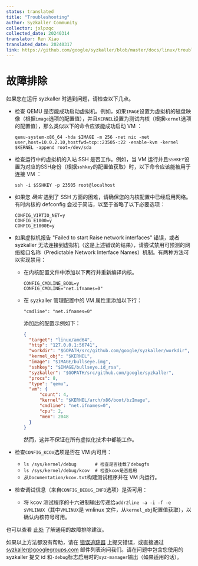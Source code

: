 ```yaml
---
status: translated
title: "Troubleshooting"
author: Syzkaller Community
collector: jxlpzqc
collected_date: 20240314
translator: Ren Xiao
translated_date: 20240317
link: https://github.com/google/syzkaller/blob/master/docs/linux/troubleshooting.md
---
```


# 故障排除

如果您在运行 syzkaller 时遇到问题，请检查以下几点。

 - 检查 QEMU 是否能成功启动虚拟机。例如，如果`IMAGE`设置为虚拟机的磁盘映像（根据`image`选项的配置值），并且`KERNEL`设置为测试内核（根据`kernel`选项的配置值），那么类似以下的命令应该能成功启动 VM ：

     ```shell
     qemu-system-x86_64 -hda $IMAGE -m 256 -net nic -net user,host=10.0.2.10,hostfwd=tcp::23505-:22 -enable-kvm -kernel $KERNEL -append root=/dev/sda
     ```
 - 检查运行中的虚拟机的入站 SSH 是否工作。例如，当 VM 运行并且`SSHKEY`设置为对应的SSH身份（根据`sshkey`的配置值获取）时，以下命令应该能被用于连接 VM ：

     ```shell
     ssh -i $SSHKEY -p 23505 root@localhost
     ```
 - 如果您 *确实* 遇到了 SSH 方面的困难，请确保您的内核配置中已经启用网络。有时内核的 defconfig 会过于简洁，以至于省略了以下必要选项：
     ```shell
     CONFIG_VIRTIO_NET=y
     CONFIG_E1000=y
     CONFIG_E1000E=y
     ```
 - 如果虚拟机报告 "Failed to start Raise network interfaces" 错误，或者 syzkaller 无法连接到虚拟机（这是上述错误的结果），请尝试禁用可预测的网络接口名称（Predictable Network Interface Names）机制。有两种方法可以实现禁用：
    - 在内核配置文件中添加以下两行并重新编译内核。
      ```
      CONFIG_CMDLINE_BOOL=y
      CONFIG_CMDLINE="net.ifnames=0"
      ```
    - 在 syzkaller 管理配置中的 VM 属性里添加以下行：
      ```
      "cmdline": "net.ifnames=0"
      ```

      添加后的配置示例如下：
      ```json
      {
        "target": "linux/amd64",
        "http": "127.0.0.1:56741",
        "workdir": "$GOPATH/src/github.com/google/syzkaller/workdir",
        "kernel_obj": "$KERNEL",
        "image": "$IMAGE/bullseye.img",
        "sshkey": "$IMAGE/bullseye.id_rsa",
        "syzkaller": "$GOPATH/src/github.com/google/syzkaller",
        "procs": 8,
        "type": "qemu",
        "vm": {
            "count": 4,
            "kernel": "$KERNEL/arch/x86/boot/bzImage",
            "cmdline": "net.ifnames=0",
            "cpu": 2,
            "mem": 2048
        }
      }
      ```

      然而，这并不保证在所有虚拟化技术中都能工作。
 - 检查`CONFIG_KCOV`选项是否在 VM 内可用：
    - `ls /sys/kernel/debug       # 检查是否挂载了debugfs`
    - `ls /sys/kernel/debug/kcov  # 检查kcov是否启用`
    - 从`Documentation/kcov.txt`构建测试程序并在 VM 内运行。
 - 检查调试信息（来自`CONFIG_DEBUG_INFO`选项）是否可用：
    - 将 kcov 测试程序的十六进制输出传递给`addr2line -a -i -f -e $VMLINUX`（其中`VMLINUX`是 vmlinux 文件，从`kernel_obj`配置值获取），以确认内核符号可用。

也可以查看 [此处](/docs/troubleshooting.md) 了解通用的故障排除建议。

如果以上方法都没有帮助，请在 [错误追踪器](https://github.com/google/syzkaller/issues) 上提交错误，或直接通过 syzkaller@googlegroups.com 邮件列表询问我们。请在问题中包含您使用的 syzkaller 提交 id 和`-debug`标志启用时的`syz-manager`输出（如果适用的话）。
